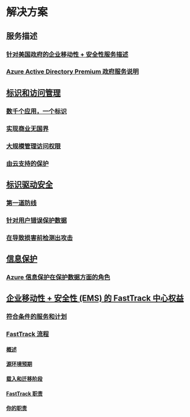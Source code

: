 # 解决方案
## 服务描述
### [针对美国政府的企业移动性 + 安全性服务描述](ems-govt-service-description.md)
### [Azure Active Directory Premium 政府服务说明](azure-ad-premium-govt-service-description.md)
## [标识和访问管理]()
### [数千个应用，一个标识](thousands-apps-one-identity.md)
### [实现商业无国界](enable-business-without-borders.md)
### [大规模管理访问权限](manage-access-at-scale.md)
### [由云支持的保护](cloud-powered-protection.md)
## [标识驱动安全]()
### [第一道防线](protect-front-door.md)
### [针对用户错误保护数据](protect-data-user-mistake.md)
### [在导致损害前检测出攻击](detect-attacks-before-damage.md)
## [信息保护](azure-information-protection-securing-data.md)
### [Azure 信息保护在保护数据方面的角色](azure-information-protection-securing-data.md)
## [企业移动性 + 安全性 (EMS) 的 FastTrack 中心权益](enterprise-mobility-fasttrack-program.md)
### [符合条件的服务和计划](fasttrack-center-benefit-for-enterprise-mobility-suite-ems.md)
### [FastTrack 流程](fasttrack-center-benefit-process-for-enterprise-mobility-suite-ems.md)
#### [概述](fasttrack-center-benefit-process-for-ems-overview.md)
#### [源环境预期](fasttrack-center-benefit-process-for-ems-environment-expectations.md)
#### [载入和迁移阶段](fasttrack-center-benefit-process-for-ems-phases.md)
#### [FastTrack 职责](fasttrack-center-benefit-process-for-ems-fasttrack-responsibilities.md)
#### [你的职责](fasttrack-center-benefit-process-for-ems-your-responsibilities.md)
